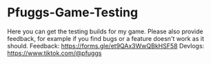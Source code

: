# Pfuggs-Game-Testing
Here you can get the testing builds for my game.
Please also provide feedback, for example if you find bugs or a feature doesn't work as it should.
Feedback: https://forms.gle/et9QAx3WwQBkHSF58
Devlogs: https://www.tiktok.com/@pfuggs

